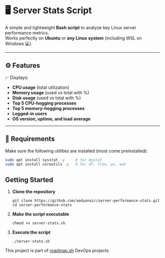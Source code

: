 # 🖥️ Server Stats Script

A simple and lightweight **Bash script** to analyze key Linux server performance metrics.  
Works perfectly on **Ubuntu** or **any Linux system** (including WSL on Windows 💻).

---

## ⚙️ Features

✅ Displays:
- **CPU usage** (total utilization)
- **Memory usage** (used vs total with %)
- **Disk usage** (used vs total with %)
- **Top 5 CPU-hogging processes**
- **Top 5 memory-hogging processes**
- **Logged-in users**
- **OS version, uptime, and load average**

---

## 🧩 Requirements

Make sure the following utilities are installed (most come preinstalled):

```bash
sudo apt install sysstat -y     # for mpstat
sudo apt install coreutils -y   # for df, free, ps, awk
```

## Getting Started
1. **Clone the repository**
    ```
    git clone https://github.com/aadyanair/server-performance-stats.git
    cd server-performance-stats
    ```

2. **Make the script executable**
    ```
    chmod +x server-stats.sh
    ```
3. **Execute the script**  
    ```
    ./server-stats.sh
    ```
This project is part of [roadmap.sh](https://roadmap.sh/projects/server-stats) DevOps projects.

